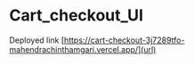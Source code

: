# Cart_checkout_UI

Deployed link
[https://cart-checkout-3j7289tfo-mahendrachinthamgari.vercel.app/](url)
